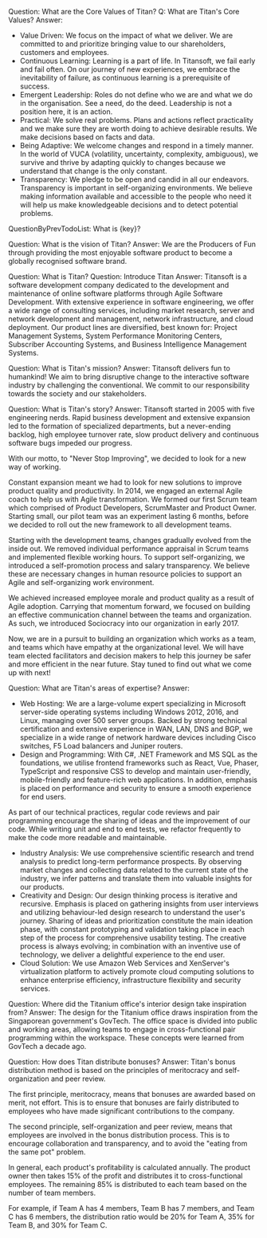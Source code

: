 Question: What are the Core Values of Titan? 
Q: What are Titan's Core Values?
Answer:
* Value Driven: We focus on the impact of what we deliver. We are committed to and prioritize bringing value to our shareholders, customers and employees.
* Continuous Learning: Learning is a part of life. In Titansoft, we fail early and fail often. On our journey of new experiences, we embrace the inevitability of failure, as continuous learning is a prerequisite of success.
* Emergent Leadership: Roles do not define who we are and what we do in the organisation. See a need, do the deed. Leadership is not a position here, it is an action.
* Practical: We solve real problems. Plans and actions reflect practicality and we make sure they are worth doing to achieve desirable results. We make decisions based on facts and data.
* Being Adaptive: We welcome changes and respond in a timely manner. In the world of VUCA (volatility, uncertainty, complexity, ambiguous), we survive and thrive by adapting quickly to changes because we understand that change is the only constant.
* Transparency: We pledge to be open and candid in all our endeavors. Transparency is important in self-organizing environments. We believe making information available and accessible to the people who need it will help us make knowledgeable decisions and to detect potential problems.

QuestionByPrevTodoList: What is {key}?

Question: What is the vision of Titan?
Answer: We are the Producers of Fun through providing the most enjoyable software product to become a globally recognised software brand.

Question: What is Titan?
Question: Introduce Titan
Answer: Titansoft is a software development company dedicated to the development and maintenance of online software platforms through Agile Software Development. With extensive experience in software engineering, we offer a wide range of consulting services, including market research, server and network development and management, network infrastructure, and cloud deployment. Our product lines are diversified, best known for: Project Management Systems, System Performance Monitoring Centers, Subscriber Accounting Systems, and Business Intelligence Management Systems.


Question: What is Titan's mission?
Answer: Titansoft delivers fun to humankind! We aim to bring disruptive change to the interactive software industry by challenging the conventional. We commit to our responsibility towards the society and our stakeholders.

Question: What is Titan's story?
Answer: Titansoft started in 2005 with five engineering nerds. Rapid business development and extensive expansion led to the formation of specialized departments, but a never-ending backlog, high employee turnover rate, slow product delivery and continuous software bugs impeded our progress.

With our motto, to "Never Stop Improving", we decided to look for a new way of working.

Constant expansion meant we had to look for new solutions to improve product quality and productivity. In 2014, we engaged an external Agile coach to help us with Agile transformation. We formed our first Scrum team which comprised of Product Developers, ScrumMaster and Product Owner. Starting small, our pilot team was an experiment lasting 6 months, before we decided to roll out the new framework to all development teams.

Starting with the development teams, changes gradually evolved from the inside out. We removed individual performance appraisal in Scrum teams and implemented flexible working hours. To support self-organizing, we introduced a self-promotion process and salary transparency. We believe these are necessary changes in human resource policies to support an Agile and self-organizing work environment.

We achieved increased employee morale and product quality as a result of Agile adoption. Carrying that momentum forward, we focused on building an effective communication channel between the teams and organization. As such, we introduced Sociocracy into our organization in early 2017.

Now, we are in a pursuit to building an organization which works as a team, and teams which have empathy at the organizational level. We will have team elected facilitators and decision makers to help this journey be safer and more efficient in the near future. Stay tuned to find out what we come up with next!

Question: What are Titan's areas of expertise?
Answer:
* Web Hosting: We are a large-volume expert specializing in Microsoft server-side operating systems including Windows 2012, 2016, and Linux, managing over 500 server groups. Backed by strong technical certification and extensive experience in WAN, LAN, DNS and BGP, we specialize in a wide range of network hardware devices including Cisco switches, F5 Load balancers and Juniper routers.
* Design and Programming: With C#, .NET Framework and MS SQL as the foundations, we utilise frontend frameworks such as React, Vue, Phaser, TypeScript and responsive CSS to develop and maintain user-friendly, mobile-friendly and feature-rich web applications. In addition, emphasis is placed on performance and security to ensure a smooth experience for end users.

As part of our technical practices, regular code reviews and pair programming encourage the sharing of ideas and the improvement of our code. While writing unit and end to end tests, we refactor frequently to make the code more readable and maintainable.
* Industry Analysis: We use comprehensive scientific research and trend analysis to predict long-term performance prospects. By observing market changes and collecting data related to the current state of the industry, we infer patterns and translate them into valuable insights for our products.
* Creativity and Design: Our design thinking process is iterative and recursive. Emphasis is placed on gathering insights from user interviews and utilizing behaviour-led design research to understand the user's journey. Sharing of ideas and prioritization constitute the main ideation phase, with constant prototyping and validation taking place in each step of the process for comprehensive usability testing. The creative process is always evolving; in combination with an inventive use of technology, we deliver a delightful experience to the end user.
* Cloud Solution: We use Amazon Web Services and XenServer's virtualization platform to actively promote cloud computing solutions to enhance enterprise efficiency, infrastructure flexibility and security services.

Question: Where did the Titanium office's interior design take inspiration from?
Answer: The design for the Titanium office draws inspiration from the Singaporean government's GovTech. The office space is divided into public and working areas, allowing teams to engage in cross-functional pair programming within the workspace. These concepts were learned from GovTech a decade ago.



Question: How does Titan distribute bonuses?
Answer: Titan's bonus distribution method is based on the principles of meritocracy and self-organization and peer review.

The first principle, meritocracy, means that bonuses are awarded based on merit, not effort. This is to ensure that bonuses are fairly distributed to employees who have made significant contributions to the company.

The second principle, self-organization and peer review, means that employees are involved in the bonus distribution process. This is to encourage collaboration and transparency, and to avoid the "eating from the same pot" problem.

In general, each product's profitability is calculated annually. The product owner then takes 15% of the profit and distributes it to cross-functional employees. The remaining 85% is distributed to each team based on the number of team members.

For example, if Team A has 4 members, Team B has 7 members, and Team C has 6 members, the distribution ratio would be 20% for Team A, 35% for Team B, and 30% for Team C.